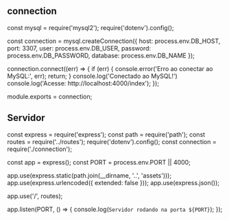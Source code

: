 ## connection
const mysql = require('mysql2');
require('dotenv').config();

const connection = mysql.createConnection({
    host: process.env.DB_HOST,
    port: 3307,
    user: process.env.DB_USER,
    password: process.env.DB_PASSWORD,
    database: process.env.DB_NAME
});

connection.connect((err) => {
    if (err) {
        console.error('Erro ao conectar ao MySQL:', err);
        return;
    }
    console.log('Conectado ao MySQL!')
    console.log('Acesse: http://localhost:4000/index');
});

module.exports = connection;


## Servidor
const express = require('express');
const path = require('path');
const routes = require('../routes'); 
require('dotenv').config();
const connection = require('./connection');

const app = express();
const PORT = process.env.PORT || 4000;

app.use(express.static(path.join(__dirname, '..', 'assets')));
app.use(express.urlencoded({ extended: false }));
app.use(express.json());

app.use('/', routes);




app.listen(PORT, () => {
    console.log(`Servidor rodando na porta ${PORT}`);
});
